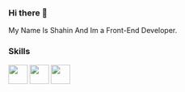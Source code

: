 ### Hi there 👋

My Name Is Shahin And Im a Front-End Developer.

### Skills
<div style='display:inline-block>
  <img src='https://img.icons8.com/?size=512&id=20909&format=png' width='38px'/>
<img src='https://img.icons8.com/?size=512&id=21278&format=png' width='38px'/>
<img src='https://img.icons8.com/?size=512&id=108784&format=png' width='38px'/>
<img src='https://img.icons8.com/?size=512&id=20909&format=png' width='38px'/>
  </div>

